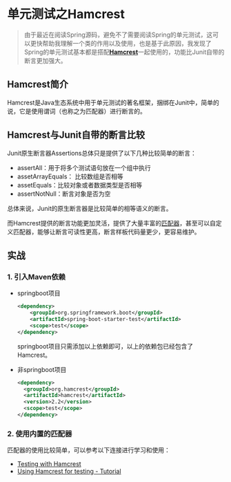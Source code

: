 # 单元测试之Hamcrest

> 由于最近在阅读Spring源码，避免不了需要阅读Spring的单元测试，这可以更快帮助我理解一个类的作用以及使用，也是基于此原因，我发现了Spring的单元测试基本都是搭配[**Hamcrest**](http://hamcrest.org/)一起使用的，功能比Junit自带的断言更加强大。

## Hamcrest简介

Hamcrest是Java生态系统中用于单元测试的著名框架，捆绑在Junit中，简单的说，它是使用谓词（也称之为匹配器）进行断言的。

## Hamcrest与Junit自带的断言比较

Junit原生断言器Assertions总体只是提供了以下几种比较简单的断言：

- assertAll：用于将多个测试语句放在一个组中执行
- assetArrayEquals： 比较数组是否相等
- assetEquals：比较对象或者数据类型是否相等
- assertNotNull：断言对象是否为空

总体来说，Junit的原生断言器是比较简单的相等语义的断言。

而Hamcrest提供的断言功能更加灵活，提供了大量丰富的[匹配器](http://hamcrest.org/JavaHamcrest/javadoc/2.2/org/hamcrest/Matchers.html)，甚至可以自定义匹配器，能够让断言可读性更高，断言样板代码量更少，更容易维护。

## 实战

### 1. 引入Maven依赖

- springboot项目
  
  ```xml
  <dependency>
      <groupId>org.springframework.boot</groupId>
      <artifactId>spring-boot-starter-test</artifactId>
      <scope>test</scope>
  </dependency>
  ```
  
  springboot项目只需添加以上依赖即可，以上的依赖包已经包含了Hamcrest。
  
- 非springboot项目

  ```xml
  <dependency>
    <groupId>org.hamcrest</groupId>
    <artifactId>hamcrest</artifactId>
    <version>2.2</version>
    <scope>test</scope>
  </dependency>
  ```

### 2. 使用内置的匹配器

匹配器的使用比较简单，可以参考以下连接进行学习和使用：

- [Testing with Hamcrest](https://www.baeldung.com/java-junit-hamcrest-guide)
- [Using Hamcrest for testing - Tutorial](https://www.vogella.com/tutorials/Hamcrest/article.html#exercise-using-hamcrests-built-in-matchers)